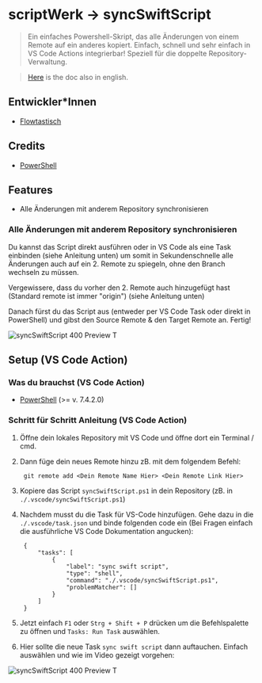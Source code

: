 # scriptWerk -> syncSwiftScript

> Ein einfaches Powershell-Skript, das alle Änderungen von einem Remote auf ein anderes kopiert. Einfach, schnell und sehr einfach in VS Code Actions integrierbar! Speziell für die doppelte Repository-Verwaltung.

> [Here](https://github.com/ScriptWerkstatt/syncSwiftScript/blob/main/README.md) is the doc also in english.

## Entwickler*Innen

- [Flowtastisch](https://github.com/flowtastisch)

## Credits

- [PowerShell](https://github.com/PowerShell/PowerShell)

## Features

- Alle Änderungen mit anderem Repository synchronisieren

### Alle Änderungen mit anderem Repository synchronisieren

Du kannst das Script direkt ausführen oder in VS Code als eine Task einbinden (siehe Anleitung unten) um somit in Sekundenschnelle alle Änderungen auch auf ein 2. Remote zu spiegeln, ohne den Branch wechseln zu müssen.

Vergewissere, dass du vorher den 2. Remote auch hinzugefügt hast (Standard remote ist immer "origin") (siehe Anleitung unten)

Danach fürst du das Script aus (entweder per VS Code Task oder direkt in PowerShell) und gibst den Source Remote & den Target Remote an. Fertig!

![syncSwiftScript 400 Preview T](https://github.com/ScriptWerkstatt/syncSwiftScript/assets/107034726/067dc0db-5a44-40f9-b122-4259357e457a)

## Setup (VS Code Action)

### Was du brauchst (VS Code Action)

- [PowerShell](https://github.com/PowerShell/PowerShell) (>= v. 7.4.2.0)

### Schritt für Schritt Anleitung (VS Code Action)

1. Öffne dein lokales Repository mit VS Code und öffne dort ein Terminal / cmd.
2. Dann füge dein neues Remote hinzu zB. mit dem folgendem Befehl:

        git remote add <Dein Remote Name Hier> <Dein Remote Link Hier>

3. Kopiere das Script `syncSwiftScript.ps1` in dein Repository (zB. in `./.vscode/syncSwiftScript.ps1`)
4. Nachdem musst du die Task für VS-Code hinzufügen. Gehe dazu in die `./.vscode/task.json` und binde folgenden code ein (Bei Fragen einfach die ausführliche VS Code Dokumentation angucken):

        {
            "tasks": [
                {
                    "label": "sync swift script",
                    "type": "shell",
                    "command": "./.vscode/syncSwiftScript.ps1",
                    "problemMatcher": []
                }
            ]
        }

5. Jetzt einfach `F1` oder `Strg + Shift + P` drücken um die Befehlspalette zu öffnen und `Tasks: Run Task` auswählen.
6. Hier sollte die neue Task `sync swift script` dann auftauchen. Einfach auswählen und wie im Video gezeigt vorgehen:

![syncSwiftScript 400 Preview T](https://github.com/ScriptWerkstatt/syncSwiftScript/assets/107034726/067dc0db-5a44-40f9-b122-4259357e457a)
